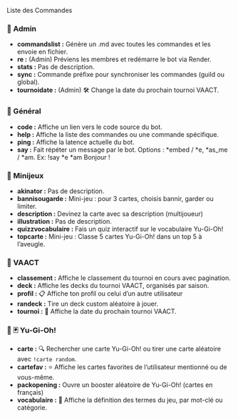 Liste des Commandes

### 📂 Admin
- **commandslist :** Génère un .md avec toutes les commandes et les envoie en fichier.
- **re :** (Admin) Préviens les membres et redémarre le bot via Render.
- **stats :** Pas de description.
- **sync :** Commande préfixe pour synchroniser les commandes (guild ou global).
- **tournoidate :** (Admin) 🛠️ Change la date du prochain tournoi VAACT.

### 📂 Général
- **code :** Affiche un lien vers le code source du bot.
- **help :** Affiche la liste des commandes ou une commande spécifique.
- **ping :** Affiche la latence actuelle du bot.
- **say :** Fait répéter un message par le bot. Options : *embed / *e, *as_me / *am. Ex: !say *e *am Bonjour !

### 📂 Minijeux
- **akinator :** Pas de description.
- **bannisougarde :** Mini-jeu : pour 3 cartes, choisis bannir, garder ou limiter.
- **description :** Devinez la carte avec sa description (multijoueur)
- **illustration :** Pas de description.
- **quizzvocabulaire :** Fais un quiz interactif sur le vocabulaire Yu-Gi-Oh!
- **topcarte :** Mini-jeu : Classe 5 cartes Yu-Gi-Oh! dans un top 5 à l’aveugle.

### 📂 VAACT
- **classement :** Affiche le classement du tournoi en cours avec pagination.
- **deck :** Affiche les decks du tournoi VAACT, organisés par saison.
- **profil :** 📋 Affiche ton profil ou celui d’un autre utilisateur
- **randeck :** Tire un deck custom aléatoire à jouer.
- **tournoi :** 📅 Affiche la date du prochain tournoi VAACT.

### 📂 🃏 Yu-Gi-Oh!
- **carte :** 🔍 Rechercher une carte Yu-Gi-Oh! ou tirer une carte aléatoire avec `!carte random`.
- **cartefav :** ⭐ Affiche les cartes favorites de l’utilisateur mentionné ou de vous-même.
- **packopening :** Ouvre un booster aléatoire de Yu-Gi-Oh! (cartes en français)
- **vocabulaire :** 📘 Affiche la définition des termes du jeu, par mot-clé ou catégorie.
